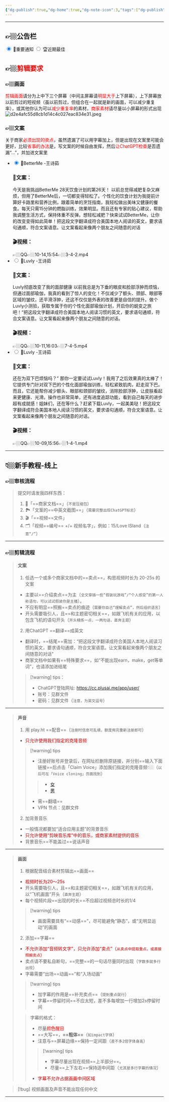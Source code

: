 ```yaml
---
{"dg-publish":true,"dg-home":true,"dg-note-icon":3,"tags":["dg-publish","gardenEntry"],"permalink":"/审核/新手教程/审核-新手教程/","dgPassFrontmatter":true,"noteIcon":3,"updated":"2024-10-21T19:44:35.723+08:00"}
---
```




---

## 👉🏼公告栏
  <div class="tab-wrap">
    <!-- active tab on page load gets checked attribute -->
    <input type="radio" id="tab1" name="tabGroup1" class="tab" checked>
    <label for="tab1">🔔重要通知</label>
    <input type="radio" id="tab2" name="tabGroup1" class="tab">
    <label for="tab2">🏆近期最佳</label>
    <div class="tab__content">
      <section>
      <h2>👉🏼<font color="#ff0000">剪辑要求</font></h2>
    <h3>👉🏼画面</h3>
	    <font color="#ff0000">剪辑画面</font>请分为上中下三个屏幕（中间主屏幕请<font color="#ff0000">明显大于</font>上下屏幕），上下屏幕放以前剪过的短视频（虽以前剪过，但组合在一起就是新的画面，可以减少重复率），或其他你认为可以<font color="#ff0000">减少重复率</font>的素材，<font color="#ff0000">商家素材</font>请尽量以小屏幕的形式出现		
			<section id="container">
			<div class="thumbnail"
				data-title="参考图片"
				data-description="背景是你以前剪的视频，中间是你现在剪的视频，👈🏼背景和中间尽量选同一个任务，小窗口是商家素材/应用界面">
				<img src="https://ice.frostsky.com/2024/10/21/d2e4afc55d8cb1d14c4c027eac834e31.jpeg" alt="d2e4afc55d8cb1d14c4c027eac834e31.jpeg" border="0" >
			</div>
			</section>
	    <h3>👉🏼文案</h3>
	    关于商家<font color="#ff0000">必须出现的卖点</font>，虽然遗漏了可以用字幕加上，但是出现在文案里可能会更好，比较<font color="#ff0000">省事的办法</font>是，写文案的时候自由发挥，然后<font color="#ff0000">让ChatGPT检查</font>是否遗漏“…”，并加进文案里     
      </section>
    </div>
    <div class="tab__content">
	     <div class="accordion vertical">
	    <ul>
	        <li>
	            <input type="radio" id="radio-1" name="radio-accordion" checked="checked" />
	            <label for="radio-1">🥇BetterMe&nbsp;-王诗茹</label>
	            <div class="content">
				<section>
		         <h3>📝文案：</h3>
				 今天是我挑战BetterMe 28天饮食计划的第26天！
				 以前总觉得减肥复杂又麻烦，但用了BetterMe后，一切都变得轻松了。个性化的饮食计划为我提前计算好卡路里和营养比例，跟着简单的烹饪指南，我轻松做出美味又健康的餐食。每天只需15分钟的燃脂训练，效果明显。而且还有专家的贴心建议，帮助我调整生活方式，保持体重不反弹。想轻松减肥？快来试试BetterMe，让你的改变变得如此简单！把这段文字翻译成符合美国本地人阅读的英文，要求语句通顺，符合文案语意。让文案看起来像两个朋友之间随意的对话
				  <h3>🎬视频：</h3>
				  👉🏼QQ👉🏼10-14,15:54👉🏼3-4-2.mp4
				  </section>
				</div>
	        </li>
	        <li>
	            <input type="radio" id="radio-2" name="radio-accordion" />
	            <label for="radio-2">🥈Luvly&nbsp;-王诗茹</label>
	            <div class="content">
	            <section>
				 <h3>📝文案：</h3>
				 Luvly彻底改变了我的面部健康
				以前我总是为下垂的眼皮和脸部浮肿而烦恼，但通过面部瑜伽，我真的看到了惊人的变化！不仅减少了额头、颈部、眼部等区域的皱纹，还平滑浮肿，还这不仅仅是外表的改善更是自信的提升。做个Luvly小测验，获取专属于你的个性化面部瑜伽计划，开启你的蜕变之旅吧！“把这段文字翻译成符合美国本地人阅读习惯的英文，要求语句通顺，符合文案语意。让文案看起来像两个朋友之间随意的对话。
				  <h3>🎬视频：</h3>
				  👉🏼QQ👉🏼10-11,16:03👉🏼7-4-5.mp4
				  </section>
	            </div>
	        </li>
	        <li>
	            <input type="radio" id="radio-3" name="radio-accordion" />
	            <label for="radio-3">🥉Luvly&nbsp;-王诗茹</label>
	            <div class="content">
	            <section>
				<h3>📝文案：</h3>
				 还在为双下巴烦恼吗？”
				那你一定要试试Luvly！我用了之后效果真的太棒了！它提供专门针对双下巴的个性化面部瑜伽训练，轻松紧致肌肉，赶走双下巴。而且，它还能帮你减少额头、眼部和颈部的皱纹，消除脸部浮肿，让皮肤看起来更健康、光滑。操作也非常简单，还有进度追踪功能，看到自己每天的进步超有成就感！姐妹们，还在等什么？赶紧下载Luvly，一起美美哒！把这段文字翻译成符合美国本地人阅读习惯的英文，要求语句通顺，符合文案语意。让文案看起来像两个朋友之间随意的对话。
				  <h3>🎬视频：</h3>
				  👉🏼QQ👉🏼10-09,15:56👉🏼1-4-1.mp4
				  </section>
	            </div>
	        </li>
	    </ul>
		</div>
    </div>
</div>

---

## 👇🏼新手教程-线上
### 👉🏼审核流程
> 提交时请发我四样东西：
> 1.   📝「==商家文档==」（`不是压缩包`）
> 2.   🏞️「文案的==中英文截图==」（`需要完整出现ChatGPT标志`）
> 3.   🎬「==视频==文件」
> 4.   🗂️「视频==编号== +/+ 视频名字」，例如：15/Love lSland（`注意“/”`）
--- 
 ### 👉🏼剪辑流程
> #### 文案
> 1. 任选一个或多个商家文档中的==卖点==，构思视频时长为 20-25s 的文案
> - 主要以==介绍卖点==为主（`全文穿插一些“假装玩游戏”/“个人感受”的第一人称语句，可以试试假装你是主播`）。
> - 不应有明显==照搬==卖点的痕迹（`需要你自己“理解卖点”，然后组织语言`）
> - 开头需要吸引人，且==和主题密切相关==，如跟飞机有关的应用，以包含飞机的语句开头（`开头精炼一点，一两句话，直奔主题`）
> 2. 用ChatGPT ==翻译==成英文
> - 翻译时，==结尾==需加：“把这段文字翻译成符合美国人本地人阅读习惯的英文，要求语句通顺，符合文案语意。让文案看起来像两个朋友之间随意的对话"
> - 商家文档中如果有==特殊要求==，如“不能出现earn，make，get等单词”，也请添加进结尾
>> [!warning]  tips：
>> - ChatGPT登陆网址: https://cc.plusai.me/app/user/
>> - 账号：见群文件
>> - 密码：见群文件（`注意，为英文逗号`）
---
> #### 声音
> 1. 用 play.ht ==配音==（`注册时信息可乱填，额度用完重新注册即可`）
> - <font color="#c00000">只允许使用我们指定的克隆音频</font>
>> [!warning] tips
>> - 注册好账号并登录后，在网址栏删除原链接，并分别==输入下面链接==后点击「Claim Voice」添加我们指定的克隆音频👇🏼（`以后可在「Voice cloning」页面找到`）
>>> - [女](https://play.ht/studio/voice-cloning/claim-voice/a2772ea5451f7aaa0860e131f0c487ae36c44c16927dd8486fc1c15dd7bc6237)
>>> - [男](https://play.ht/studio/voice-cloning/claim-voice/aa0abe03b35aea7d821aa93e1412ea471f3e76faf036ea7a5f84d31855820a61)
>> - 需==翻墙==
>> - VPN 节点：见群文件
> 2.  加背景音乐
> - 一般情况都要加“适合应用主题”的背景音乐
> - <font color="#c00000">只允许使用“剪映音乐库”中的音乐，或商家素材提供的音乐</font>
> - 背景音乐==不能盖过==说话声音
---
 >#### 画面
> 1. 根据配音结合素材剪辑出==画面==
> - <font color="#c00000">视频时长为20～25s</font>
> - 开头需要吸引人，且==和主题密切相关==，如跟飞机有关的应用，以“飞机画面”开头（`直奔主题`）
> - 每个视频片段==出现的时长==不应超过视频总时长的1/4
>> [!warning] tips 
>> - 画面需要具有“==动感==”，尽可能避免“静态”，或“无明显运动”的画面
> 2. 添加==字幕==
> - <font color="#c00000">不允许添加“音频转文字”，只允许添加“卖点”（`从卖点中提取重点，或直接照搬卖点`）</font>
> - 卖点请不要私自断句，==完整==的一句话尽量同时出现（`字数多就多行出现`）
> - 字幕需要“出场==动画==”和“入场动画”
>> [!warning] tips 
>> - 加字幕的作用是==补充卖点==（`提到重点就行`）
>> - 字幕==停留时间==不应太短，差不多每增加一行增加2s停留时间
>
>> 字幕的格式：
>> - 尽量<font color="#ff0000">颜色醒目</font>
>> - ==大写==，**==粗体==**（`如impact字体`）
>> - 注意与==屏幕边缘==保持一定间距（`差不多2倍字体身高`）
>>> [!warning] tips
>>> - 字幕尽量出现在视频==上半部分==。
>>> - 尽量==上下左右==保持适中间距（`尤其是多行字幕的情况`）
>>
>> - <font color="#c00000">字幕不允许占据画面中间区域</font>
> 

> [!bug] 视频画面及声音不能出现任何中文

---





